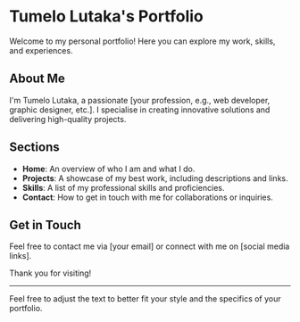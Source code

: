 # Tumelo Lutaka's Portfolio

Welcome to my personal portfolio! Here you can explore my work, skills, and experiences.

## About Me
I'm Tumelo Lutaka, a passionate [your profession, e.g., web developer, graphic designer, etc.]. I specialise in creating innovative solutions and delivering high-quality projects.

## Sections

- **Home**: An overview of who I am and what I do.
- **Projects**: A showcase of my best work, including descriptions and links.
- **Skills**: A list of my professional skills and proficiencies.
- **Contact**: How to get in touch with me for collaborations or inquiries.

## Get in Touch
Feel free to contact me via [your email] or connect with me on [social media links].

Thank you for visiting!

---

Feel free to adjust the text to better fit your style and the specifics of your portfolio.
